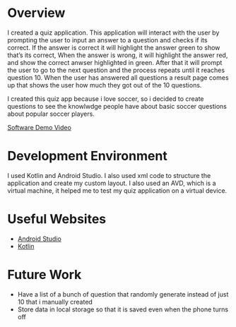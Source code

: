 # Overview


I created a quiz application. This application will interact with the user by prompting the user to input an answer to a question and checks if its correct. If the answer is correct it will highlight the answer green to show that’s its correct, When the answer is wrong, it will highlight
the answer red, and show the correct anwser highlighted in green. After that it will prompt the user to go to the next question and the process repeats until it reaches question 10. When the user has answered all questions a result page comes up that shows the user how much they got out of the 10 questions.


I created this quiz app because i love soccer, so i decided to create questions to see the knowlwdge people have about basic soccer questions about popular soccer players. 

[Software Demo Video](https://www.loom.com/share/1bc676a869df4e2084cfa065beafe701)

# Development Environment


I used Kotlin and Android Studio. I also used xml code to
structure the application and create my custom layout. I also used an AVD,
which is a virtual machine, it helped me to test my quiz application on a virtual device. 

# Useful Websites

* [Android Studio](https://developer.android.com/studio)
* [Kotlin](https://kotlinlang.org/docs/home.html)

# Future Work


* Have a list of a bunch of question that randomly generate instead of just 10 that i manually created
* Store data in local storage so that it is saved even when the phone turns off